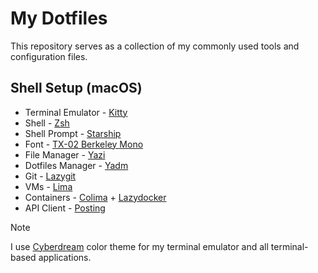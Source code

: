 # My Dotfiles

This repository serves as a collection of my commonly used tools and configuration files.

## Shell Setup (macOS)

- Terminal Emulator - [Kitty](https://sw.kovidgoyal.net/kitty/)
- Shell - [Zsh](https://www.zsh.org)
- Shell Prompt - [Starship](https://starship.rs)
- Font - [TX-02 Berkeley Mono](https://usgraphics.com/products/berkeley-mono)
- File Manager - [Yazi](https://yazi-rs.github.io)
- Dotfiles Manager - [Yadm](https://yadm.io/)
- Git - [Lazygit](https://github.com/jesseduffield/lazygit)
- VMs - [Lima](https://lima-vm.io)
- Containers - [Colima](https://github.com/abiosoft/colima) + [Lazydocker](https://github.com/jesseduffield/lazydocker)
- API Client - [Posting](https://posting.sh)
> [!NOTE]
> I use [Cyberdream](https://github.com/scottmckendry/cyberdream.nvim) color theme for my terminal emulator and all terminal-based applications.
